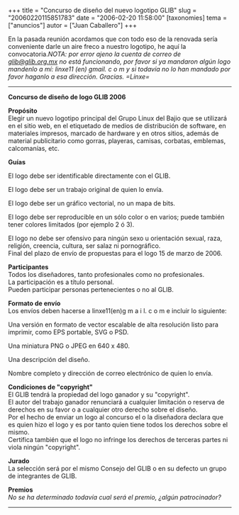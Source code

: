 +++
title = "Concurso de diseño del nuevo logotipo GLIB"
slug = "20060220115851783"
date = "2006-02-20 11:58:00"
[taxonomies]
tema = ["anuncios"]
autor = ["Juan Caballero"]
+++

En la pasada reunión acordamos que con todo eso de la renovada sería
conveniente darle un aire freco a nuestro logotipo, he aquí la
convocatoria.*NOTA: por error ajeno la cuenta de correo de
glib@glib.org.mx no está funcionando, por favor si ya mandaron algún
logo mandenlo a mí: linxe11 (en) gmail. c o m y si todavía no lo han
mandado por favor haganlo a esa dirección. Gracias. =Linxe=*

<!-- more -->
------------------------------------------------------------------------

**Concurso de diseño de logo GLIB 2006**  

**Propósito**  
Elegir un nuevo logotipo principal del Grupo Linux del Bajio que se
utilizará en el sitio web, en el etiquetado de medios de distribución de
software, en materiales impresos, marcado de hardware y en otros sitios,
además de material publicitario como gorras, playeras, camisas,
corbatas, emblemas, calcomanías, etc.

**Guías**

El logo debe ser identificable directamente con el GLIB.

El logo debe ser un trabajo original de quien lo envía.

El logo debe ser un gráfico vectorial, no un mapa de bits.

El logo debe ser reproducible en un sólo color o en varios; puede
también tener colores limitados (por ejemplo 2 ó 3).

El logo no debe ser ofensivo para ningún sexo u orientación sexual,
raza, religión, creencia, cultura, ser salaz ni pornográfico.  
Final del plazo de envío de propuestas para el logo 15 de marzo de 2006.

**Participantes**  
Todos los diseñadores, tanto profesionales como no profesionales.  
La participación es a título personal.  
Pueden participar personas pertenecientes o no al GLIB.

**Formato de envío**  
Los envíos deben hacerse a linxe11(en)g m a i l. c o m e incluir lo
siguiente:

Una versión en formato de vector escalable de alta resolución listo para
imprimir, como EPS portable, SVG o PSD.

Una miniatura PNG o JPEG en 640 x 480.

Una descripción del diseño.

Nombre completo y dirección de correo electrónico de quien lo envía.

**Condiciones de "copyright"**  
El GLIB tendrá la propiedad del logo ganador y su "copyright".  
El autor del trabajo ganador renunciará a cualquier limitación o reserva
de derechos en su favor o a cualquier otro derecho sobre el diseño.  
Por el hecho de enviar un logo al concurso el o la diseñadora declara
que es quien hizo el logo y es por tanto quien tiene todos los derechos
sobre el mismo.  
Certifica también que el logo no infringe los derechos de terceras
partes ni viola ningún "copyright".

**Jurado**  
La selección será por el mismo Consejo del GLIB o en su defecto un grupo
de integrantes de GLIB.

**Premios**  
*No se ha determinado todavía cual será el premio, ¿algún patrocinador?*

------------------------------------------------------------------------

